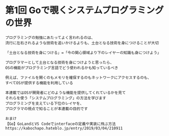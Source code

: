 # 第1回 Goで覗くシステムプログラミングの世界
```text
プログラミングの勉強にあたってよく言われるのは、
流行に左右されるような技術を追いかけるよりも、土台となる技術を身につけることが大切
```
```text
「土台となる技術を身につける」=「今の関心領域より下のレイヤーの知識も身につけよう」
```
```text
プログラマーとして土台となる技術を身につけようと思ったら、
OSの機能がプログラミング言語でどう使われるかも知っているべき
```
```text
例えば、ファイルを開くのもメモリを確保するのもネットワークにアクセスするのも、
すべてOSが提供する機能を利用している
```
```text
本連載ではOSが開発者にどのような機能を提供してくれているかを見て
それらを使う「システムプログラミング」の方法を学びます
プログラミングを支えている下位のレイヤを、
プログラマの視点で知ることが本連載の目的です
```

```text
おまけ
【Go】GoLandとVS Codeでinterfaceの定義や実装に飛ぶ方法
https://kabochapo.hateblo.jp/entry/2019/03/04/210911
```